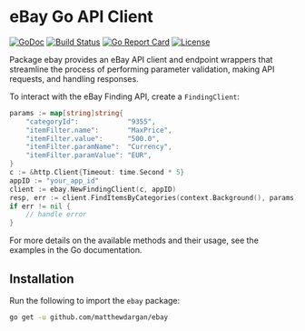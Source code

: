 # eBay Go API Client

[![GoDoc](https://godoc.org/github.com/matthewdargan/ebay?status.svg)](https://godoc.org/github.com/matthewdargan/ebay)
[![Build Status](https://github.com/matthewdargan/ebay/actions/workflows/go.yml/badge.svg?branch=main)](https://github.com/matthewdargan/ebay/actions/workflows/go.yml)
[![Go Report Card](https://goreportcard.com/badge/github.com/matthewdargan/ebay)](https://goreportcard.com/report/github.com/matthewdargan/ebay)
[![License](https://img.shields.io/badge/License-Apache_2.0-blue.svg)](LICENSE)

Package ebay provides an eBay API client and endpoint wrappers
that streamline the process of performing parameter validation,
making API requests, and handling responses.

To interact with the eBay Finding API, create a `FindingClient`:

```go
params := map[string]string{
	"categoryId":            "9355",
	"itemFilter.name":       "MaxPrice",
	"itemFilter.value":      "500.0",
	"itemFilter.paramName":  "Currency",
	"itemFilter.paramValue": "EUR",
}
c := &http.Client{Timeout: time.Second * 5}
appID := "your_app_id"
client := ebay.NewFindingClient(c, appID)
resp, err := client.FindItemsByCategories(context.Background(), params)
if err != nil {
	// handle error
}
```

For more details on the available methods and their usage,
see the examples in the Go documentation.

## Installation

Run the following to import the `ebay` package:

```sh
go get -u github.com/matthewdargan/ebay
```
